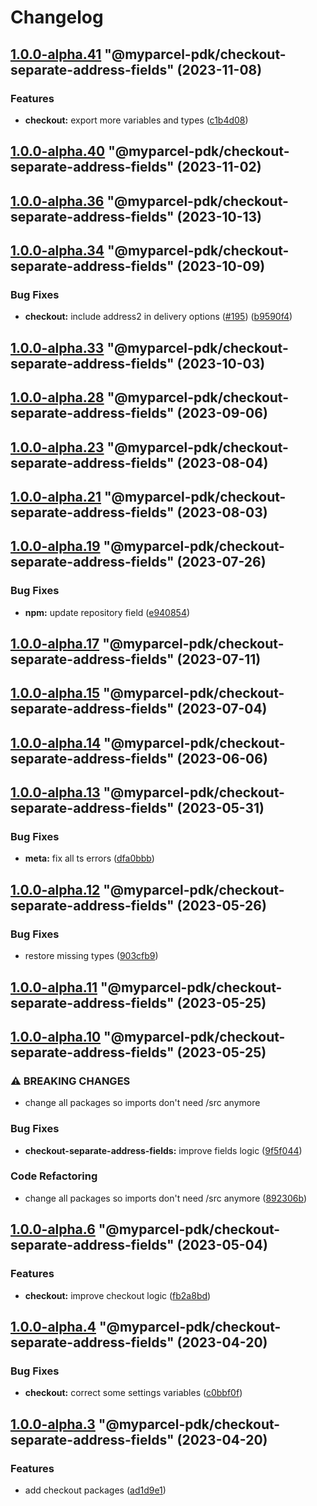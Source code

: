 # Changelog

<!-- MONODEPLOY:BELOW -->

## [1.0.0-alpha.41](https://github.com/myparcelnl/js-pdk/compare/@myparcel-pdk/checkout-separate-address-fields@1.0.0-alpha.40...@myparcel-pdk/checkout-separate-address-fields@1.0.0-alpha.41) "@myparcel-pdk/checkout-separate-address-fields" (2023-11-08)


### Features

* **checkout:** export more variables and types ([c1b4d08](https://github.com/myparcelnl/js-pdk/commit/c1b4d08aede0a80b187b657e6b500d37f54da541))




## [1.0.0-alpha.40](https://github.com/myparcelnl/js-pdk/compare/@myparcel-pdk/checkout-separate-address-fields@1.0.0-alpha.39...@myparcel-pdk/checkout-separate-address-fields@1.0.0-alpha.40) "@myparcel-pdk/checkout-separate-address-fields" (2023-11-02)




## [1.0.0-alpha.36](https://github.com/myparcelnl/js-pdk/compare/@myparcel-pdk/checkout-separate-address-fields@1.0.0-alpha.35...@myparcel-pdk/checkout-separate-address-fields@1.0.0-alpha.36) "@myparcel-pdk/checkout-separate-address-fields" (2023-10-13)

## [1.0.0-alpha.34](https://github.com/myparcelnl/js-pdk/compare/@myparcel-pdk/checkout-separate-address-fields@1.0.0-alpha.33...@myparcel-pdk/checkout-separate-address-fields@1.0.0-alpha.34) "@myparcel-pdk/checkout-separate-address-fields" (2023-10-09)

### Bug Fixes

- **checkout:** include address2 in delivery options ([#195](https://github.com/myparcelnl/js-pdk/issues/195)) ([b9590f4](https://github.com/myparcelnl/js-pdk/commit/b9590f4603054e08190c3b8befb0f184a375fc8e))

## [1.0.0-alpha.33](https://github.com/myparcelnl/js-pdk/compare/@myparcel-pdk/checkout-separate-address-fields@1.0.0-alpha.32...@myparcel-pdk/checkout-separate-address-fields@1.0.0-alpha.33) "@myparcel-pdk/checkout-separate-address-fields" (2023-10-03)

## [1.0.0-alpha.28](https://github.com/myparcelnl/js-pdk/compare/@myparcel-pdk/checkout-separate-address-fields@1.0.0-alpha.27...@myparcel-pdk/checkout-separate-address-fields@1.0.0-alpha.28) "@myparcel-pdk/checkout-separate-address-fields" (2023-09-06)

## [1.0.0-alpha.23](https://github.com/myparcelnl/js-pdk/compare/@myparcel-pdk/checkout-separate-address-fields@1.0.0-alpha.22...@myparcel-pdk/checkout-separate-address-fields@1.0.0-alpha.23) "@myparcel-pdk/checkout-separate-address-fields" (2023-08-04)

## [1.0.0-alpha.21](https://github.com/myparcelnl/js-pdk/compare/@myparcel-pdk/checkout-separate-address-fields@1.0.0-alpha.20...@myparcel-pdk/checkout-separate-address-fields@1.0.0-alpha.21) "@myparcel-pdk/checkout-separate-address-fields" (2023-08-03)

## [1.0.0-alpha.19](https://github.com/myparcelnl/js-pdk/compare/@myparcel-pdk/checkout-separate-address-fields@1.0.0-alpha.18...@myparcel-pdk/checkout-separate-address-fields@1.0.0-alpha.19) "@myparcel-pdk/checkout-separate-address-fields" (2023-07-26)

### Bug Fixes

- **npm:** update repository
  field ([e940854](https://github.com/myparcelnl/js-pdk/commit/e940854ba1d99c0fcdada8b66f88a7c7e6060272))

## [1.0.0-alpha.17](https://github/myparcelnl/js-pdk/compare/@myparcel-pdk/checkout-separate-address-fields@1.0.0-alpha.16...@myparcel-pdk/checkout-separate-address-fields@1.0.0-alpha.17) "@myparcel-pdk/checkout-separate-address-fields" (2023-07-11)

## [1.0.0-alpha.15](https://github/myparcelnl/js-pdk/compare/@myparcel-pdk/checkout-separate-address-fields@1.0.0-alpha.14...@myparcel-pdk/checkout-separate-address-fields@1.0.0-alpha.15) "@myparcel-pdk/checkout-separate-address-fields" (2023-07-04)

## [1.0.0-alpha.14](https://github/myparcelnl/js-pdk/compare/@myparcel-pdk/checkout-separate-address-fields@1.0.0-alpha.13...@myparcel-pdk/checkout-separate-address-fields@1.0.0-alpha.14) "@myparcel-pdk/checkout-separate-address-fields" (2023-06-06)

## [1.0.0-alpha.13](https://github/myparcelnl/js-pdk/compare/@myparcel-pdk/checkout-separate-address-fields@1.0.0-alpha.12...@myparcel-pdk/checkout-separate-address-fields@1.0.0-alpha.13) "@myparcel-pdk/checkout-separate-address-fields" (2023-05-31)

### Bug Fixes

- **meta:** fix all ts
  errors ([dfa0bbb](https://github/myparcelnl/js-pdk/commit/dfa0bbb308c4863ce0fb4c9a0d55f2b5fa8fdb6c))

## [1.0.0-alpha.12](https://github/myparcelnl/js-pdk/compare/@myparcel-pdk/checkout-separate-address-fields@1.0.0-alpha.11...@myparcel-pdk/checkout-separate-address-fields@1.0.0-alpha.12) "@myparcel-pdk/checkout-separate-address-fields" (2023-05-26)

### Bug Fixes

- restore missing types ([903cfb9](https://github/myparcelnl/js-pdk/commit/903cfb95f161bb5b49fbb91c4f96a7e44c524db8))

## [1.0.0-alpha.11](https://github/myparcelnl/js-pdk/compare/@myparcel-pdk/checkout-separate-address-fields@1.0.0-alpha.10...@myparcel-pdk/checkout-separate-address-fields@1.0.0-alpha.11) "@myparcel-pdk/checkout-separate-address-fields" (2023-05-25)

## [1.0.0-alpha.10](https://github/myparcelnl/js-pdk/compare/@myparcel-pdk/checkout-separate-address-fields@1.0.0-alpha.9...@myparcel-pdk/checkout-separate-address-fields@1.0.0-alpha.10) "@myparcel-pdk/checkout-separate-address-fields" (2023-05-25)

### ⚠ BREAKING CHANGES

- change all packages so imports don't need /src anymore

### Bug Fixes

- **checkout-separate-address-fields:** improve fields
  logic ([9f5f044](https://github/myparcelnl/js-pdk/commit/9f5f0440ee4a95fb92f5b7f76915c6a49b496d11))

### Code Refactoring

- change all packages so imports don't need /src
  anymore ([892306b](https://github/myparcelnl/js-pdk/commit/892306bd3307fe8d5d011bbf6eb7654f7365347a))

## [1.0.0-alpha.6](https://github/myparcelnl/js-pdk/compare/@myparcel-pdk/checkout-separate-address-fields@1.0.0-alpha.5...@myparcel-pdk/checkout-separate-address-fields@1.0.0-alpha.6) "@myparcel-pdk/checkout-separate-address-fields" (2023-05-04)

### Features

- **checkout:** improve checkout
  logic ([fb2a8bd](https://github/myparcelnl/js-pdk/commit/fb2a8bd4b9404cac0fe600526d85465e3a1ee5f9))

## [1.0.0-alpha.4](https://github/myparcelnl/js-pdk/compare/@myparcel-pdk/checkout-separate-address-fields@1.0.0-alpha.3...@myparcel-pdk/checkout-separate-address-fields@1.0.0-alpha.4) "@myparcel-pdk/checkout-separate-address-fields" (2023-04-20)

### Bug Fixes

- **checkout:** correct some settings
  variables ([c0bbf0f](https://github/myparcelnl/js-pdk/commit/c0bbf0ff2fc98c3815094ae77f26f75a3036dfbe))

## [1.0.0-alpha.3](https://github/myparcelnl/js-pdk/compare/@myparcel-pdk/checkout-separate-address-fields@1.0.0-alpha.2...@myparcel-pdk/checkout-separate-address-fields@1.0.0-alpha.3) "@myparcel-pdk/checkout-separate-address-fields" (2023-04-20)

### Features

- add checkout packages ([ad1d9e1](https://github/myparcelnl/js-pdk/commit/ad1d9e1f027af9e6124f8266f64edc0509e22a9d))
